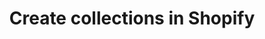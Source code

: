 ---
title: "Create collections in Shopify"
name: "channelmeta_shopify"
key: "ignore_category_enabled"
description: "If true, the collection will not be created, updated or deleted on Shopify.If false product collections will be created on the online store based off the collection field in Stock2Shop."
user_friendly_description: "Let Stock2Shop create manual collections for you in Shopify. If you require smart collections, this feature should not be enabled."
default: "true"
values: []
tags: [channelmeta,shopify]
type: "meta"
process: "products"
headless: true
---